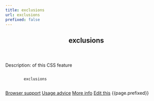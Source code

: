 ```yaml
---
title: exclusions
url: exclusions
prefixed: false
---
```


<article id="exclusions" class="feature prefix-{{page.prefixed}}">
	<header class="feature__header">
		<h2>exclusions</h2>
	</header>
	<p class="feature__description">
		Description: of this CSS feature
	</p>
	<pre class="feature__code"><code>
		exclusions
	</code></pre>
	<footer class="feature__footer">
		<a href="http://caniuse.com/exclusions">Browser support</a> 
		<a href="http://html5please.com/#exclusions">Usage advice</a> 
		<a href="http://www.css3files.com/exclusions">More info</a> 
		<a href="https://github.com/davidhund/shouldiprefix/blob/ghpages/_posts/{{page.title}}.md">Edit this</a> 
		<span class="feature__prefix">{{page.prefixed}}</span>
	</footer>
</article>
